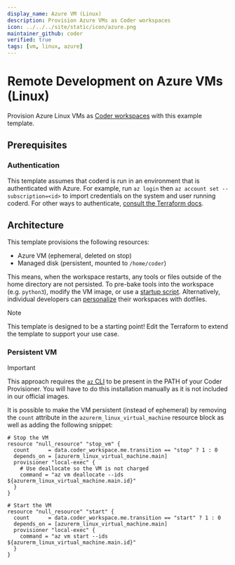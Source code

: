 ```yaml
---
display_name: Azure VM (Linux)
description: Provision Azure VMs as Coder workspaces
icon: ../../../site/static/icon/azure.png
maintainer_github: coder
verified: true
tags: [vm, linux, azure]
---
```


# Remote Development on Azure VMs (Linux)

Provision Azure Linux VMs as [Coder workspaces](https://coder.com/docs/workspaces) with this example template.

<!-- TODO: Add screenshot -->

## Prerequisites

### Authentication

This template assumes that coderd is run in an environment that is authenticated
with Azure. For example, run `az login` then `az account set --subscription=<id>`
to import credentials on the system and user running coderd. For other ways to
authenticate, [consult the Terraform docs](https://registry.terraform.io/providers/hashicorp/azurerm/latest/docs#authenticating-to-azure).

## Architecture

This template provisions the following resources:

- Azure VM (ephemeral, deleted on stop)
- Managed disk (persistent, mounted to `/home/coder`)

This means, when the workspace restarts, any tools or files outside of the home directory are not persisted. To pre-bake tools into the workspace (e.g. `python3`), modify the VM image, or use a [startup script](https://registry.terraform.io/providers/coder/coder/latest/docs/resources/script). Alternatively, individual developers can [personalize](https://coder.com/docs/dotfiles) their workspaces with dotfiles.

> [!NOTE]
> This template is designed to be a starting point! Edit the Terraform to extend the template to support your use case.


### Persistent VM

> [!IMPORTANT]  
> This approach requires the [`az` CLI](https://learn.microsoft.com/en-us/cli/azure/install-azure-cli#install) to be present in the PATH of your Coder Provisioner.
> You will have to do this installation manually as it is not included in our official images.

It is possible to make the VM persistent (instead of ephemeral) by removing the `count` attribute in the `azurerm_linux_virtual_machine` resource block as well as adding the following snippet:

```hcl
# Stop the VM
resource "null_resource" "stop_vm" {
  count      = data.coder_workspace.me.transition == "stop" ? 1 : 0
  depends_on = [azurerm_linux_virtual_machine.main]
  provisioner "local-exec" {
    # Use deallocate so the VM is not charged
    command = "az vm deallocate --ids ${azurerm_linux_virtual_machine.main.id}"
  }
}

# Start the VM
resource "null_resource" "start" {
  count      = data.coder_workspace.me.transition == "start" ? 1 : 0
  depends_on = [azurerm_linux_virtual_machine.main]
  provisioner "local-exec" {
    command = "az vm start --ids ${azurerm_linux_virtual_machine.main.id}"
  }
}
```
